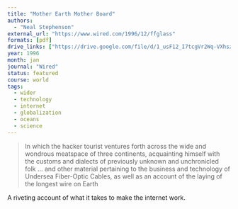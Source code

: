 ```yaml
---
title: "Mother Earth Mother Board"
authors:
  - "Neal Stephenson"
external_url: "https://www.wired.com/1996/12/ffglass"
formats: [pdf]
drive_links: ["https://drive.google.com/file/d/1_usF12_I7tcgVr2Wq-VXhszNIWCYDahG/view?usp=drivesdk"]
year: 1996
month: jan
journal: "Wired"
status: featured
course: world
tags:
  - wider
  - technology
  - internet
  - globalization
  - oceans
  - science
---
```


> In which the hacker tourist ventures forth across the wide and wondrous meatspace of three continents, acquainting himself with the customs and dialects of previously unknown and unchronicled folk ... and other material pertaining to the business and technology of Undersea Fiber-Optic Cables, as well as an account of the laying of the longest wire on Earth

A riveting account of what it takes to make the internet work.
